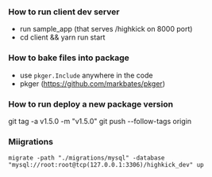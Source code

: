 ### How to run client dev server

- run sample_app (that serves /highkick on 8000 port)
- cd client && yarn run start

### How to bake files into package

- use `pkger.Include` anywhere in the code
- pkger (https://github.com/markbates/pkger)

### How to run deploy a new package version

git tag -a v1.5.0 -m "v1.5.0"
git push --follow-tags origin

### Miigrations

`migrate -path "./migrations/mysql" -database "mysql://root:root@tcp(127.0.0.1:3306)/highkick_dev" up`